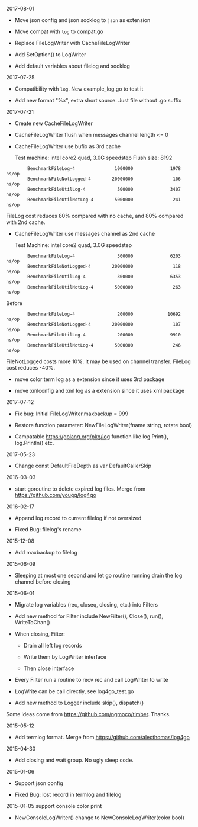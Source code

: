 2017-08-01

* Move json config and json socklog to `json` as extension

* Move compat with `log` to compat.go

* Replace FileLogWriter with CacheFileLogWriter

* Add SetOption() to LogWriter

* Add default variables about filelog and socklog

2017-07-25

* Compatibility with `log`. New example_log.go to test it

* Add new format "%x", extra short source. Just file without .go suffix 

2017-07-21

* Create new CacheFileLogWriter

* CacheFileLogWriter flush when messages channel length <= 0

* CacheFileLogWriter use bufio as 3rd cache

  Test machine: intel core2 quad, 3.0G speedstep
  Flush size: 8192

```
        BenchmarkFileLog-4               1000000              1978 ns/op
        BenchmarkFileNotLogged-4        20000000               106 ns/op
        BenchmarkFileUtilLog-4            500000              3407 ns/op
        BenchmarkFileUtilNotLog-4        5000000               241 ns/op
```

  FileLog cost reduces 80% compared with no cache, 
  and 80% compared with 2nd cache.

* CacheFileLogWriter use messages channel as 2nd cache

  Test Machine: intel core2 quad, 3.0G speedstep

```
        BenchmarkFileLog-4                300000              6203 ns/op
        BenchmarkFileNotLogged-4        20000000               118 ns/op
        BenchmarkFileUtilLog-4            300000              6353 ns/op
        BenchmarkFileUtilNotLog-4        5000000               263 ns/op
```

  Before

```
        BenchmarkFileLog-4                200000             10692 ns/op
        BenchmarkFileNotLogged-4        20000000               107 ns/op
        BenchmarkFileUtilLog-4            200000              9910 ns/op
        BenchmarkFileUtilNotLog-4        5000000               246 ns/op
```

  FileNotLogged costs more 10%. It may be used on channel transfer.
  FileLog cost reduces -40%.

* move color term log as a extension since it uses 3rd package

* move xmlconfig and xml log as a extension since it uses xml package

2017-07-12

* Fix bug: Initial FileLogWriter.maxbackup = 999

* Restore function parameter: NewFileLogWriter(fname string, rotate bool)

* Campatable https://golang.org/pkg/log function like log.Print(), log.Println() etc. 

2017-05-23

* Change const DefaultFileDepth as var DefaultCallerSkip

2016-03-03

* start goroutine to delete expired log files. Merge from <https://github.com/yougg/log4go>

2016-02-17

* Append log record to current filelog if not oversized

* Fixed Bug: filelog's rename

2015-12-08

* Add maxbackup to filelog

2015-06-09

* Sleeping at most one second and let go routine running drain the log channel before closing

2015-06-01

* Migrate log variables (rec, closeq, closing, etc.) into Filters

* Add new method for Filter include NewFilter(), Close(), run(), WriteToChan()

* When closing, Filter:
  
  + Drain all left log records
  
  + Write them by LogWriter interface
  
  + Then close interface
  
* Every Filter run a routine to recv rec and call LogWriter to write

* LogWrite can be call directly, see log4go_test.go

* Add new method to Logger include skip(), dispatch()

Some ideas come from <https://github.com/ngmoco/timber>. Thanks.

2015-05-12

* Add termlog format. Merge from <https://github.com/alecthomas/log4go>

2015-04-30

* Add closing and wait group. No ugly sleep code.

2015-01-06

* Support json config

* Fixed Bug: lost record in termlog and filelog

2015-01-05 support console color print

* NewConsoleLogWriter() change to NewConsoleLogWriter(color bool)
